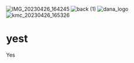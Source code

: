 ![IMG_20230426_164245](https://user-images.githubusercontent.com/130748953/235294077-6bebc60d-2456-438b-8519-e2e11c7817d0.png)
![back (1)](https://user-images.githubusercontent.com/130748953/235294079-c9c99975-7769-472d-91a0-5eb9ab4325b0.png)
![dana_logo](https://user-images.githubusercontent.com/130748953/235294080-95a80574-de75-40a8-8474-5212561f721f.png)
![kmc_20230426_165326](https://user-images.githubusercontent.com/130748953/235292509-6fc0046e-2e0c-4be6-8569-6acdabd4d018.jpg)
# yest
Yes
